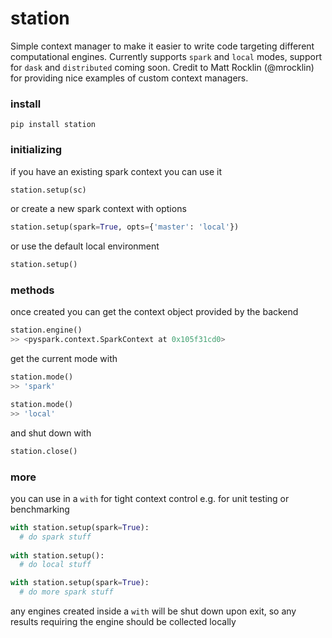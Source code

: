 # station

Simple context manager to make it easier to write code targeting different computational engines. Currently supports `spark` and `local` modes, support for `dask` and `distributed` coming soon. Credit to Matt Rocklin (@mrocklin) for providing nice examples of custom context managers.

### install

```
pip install station
```

### initializing

if you have an existing spark context you can use it
```python
station.setup(sc)
```

or create a new spark context with options
```python
station.setup(spark=True, opts={'master': 'local'})
```

or use the default local environment
```python
station.setup()
```

### methods

once created you can get the context object provided by the backend
```python
station.engine()
>> <pyspark.context.SparkContext at 0x105f31cd0>
```

get the current mode with
```python
station.mode()
>> 'spark'
```

```python
station.mode()
>> 'local'
```

and shut down with
```python
station.close()
```

### more

you can use in a `with` for tight context control e.g. for unit testing or benchmarking
```python
with station.setup(spark=True):
  # do spark stuff
  
with station.setup():
  # do local stuff

with station.setup(spark=True):
  # do more spark stuff
```
any engines created inside a `with` will be shut down upon exit, so any results requiring the engine should be collected locally
